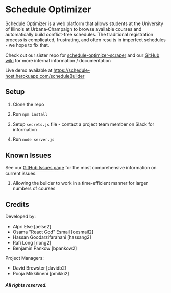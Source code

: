 #   Schedule Optimizer

Schedule Optimizer is a web platform that allows students at the University of Illinois at Urbana-Champaign to browse available courses and automatically build conflict-free schedules. The traditional registration process is complicated, frustrating, and often results in imperfect schedules - we hope to fix that.

Check out our sister repo for [schedule-optimizer-scraper](https://github.com/CS196Illinois/schedule-optimizer-scraper) and our [GitHub wiki](https://github.com/CS196Illinois/schedule-optimizer/wiki) for more internal information / documentation

Live demo available at https://schedule-host.herokuapp.com/scheduleBuilder

##  Setup

1) Clone the repo

2) Run ```npm install```

3) Setup ```secrets.js``` file - contact a project team member on Slack for information

3) Run ```node server.js```

## Known Issues

See our [GitHub Issues page](https://github.com/CS196Illinois/schedule-optimizer/issues) for the most comprehensive information on current issues.

1) Allowing the builder to work in a time-efficient manner for larger numbers of courses

## Credits
Developed by:
* Alpri Else [aelse2]
* Osama "React God" Esmail [oesmail2]
* Hassan Goodarzifarahani [hassang2]
* Rafi Long [rlong2]
* Benjamin Pankow [bpankow2]

Project Managers:
* David Brewster [davidb2]
* Pooja Mikkilineni [pmikki2]

#####  All rights reserved.
